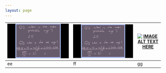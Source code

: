```yaml
---
layout: page
---
```


[![v1](img/v1.jpg)](https://youtu.be/v4CH7CK00zk)|[![v2](img/v1.jpg)](https://www.youtube.com/watch?v=https://www.youtube.com/watch?v=lEp2gLYJQMI)|[![IMAGE ALT TEXT HERE](https://img.youtube.com/vi/YOUTUBE_VIDEO_ID_HERE/0.jpg)](https://www.youtube.com/watch?v=YOUTUBE_VIDEO_ID_HERE)
--|--|--
ee|ff|gg 


